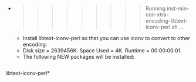 * >>>>>>>>> Running inst-min-con-xtra-encoding-libtext-iconv-perl.sh ...
  * Install libtext-iconv-perl so that you can use iconv to convert to other encoding.
  * Disk size = 2639456K. Space Used = 4K. Runtime = 00:00:00:01.
  * The following NEW packages will be installed:
  ```bash
libtext-iconv-perl*
  ```

